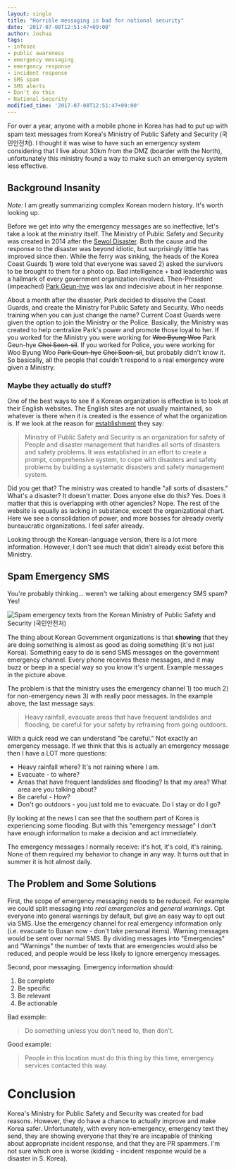 ```yaml
---
layout: single
title: "Horrible messaging is bad for national security"
date: '2017-07-08T12:51:47+09:00'
author: Joshua
tags:
- infosec
- public awareness
- emergency messaging
- emergency response
- incident response
- SMS spam
- SMS alerts
- Don't do this
- National Security
modified_time: '2017-07-08T12:51:47+09:00'
---
```


For over a year, anyone with a mobile phone in Korea has had to put up with spam text messages from Korea's Ministry of Public Safety and Security (국민안전처). I thought it was wise to have such an emergency system considering that I live about 30km from the DMZ (boarder with the North), unfortunately this ministry found a way to make such an emergency system less effective.

## Background Insanity
*Note:* I am greatly summarizing complex Korean modern history. It's worth looking up.

Before we get into why the emergency messages are so ineffective, let's take a look at the ministry itself. The Ministry of Public Safety and Security was created in 2014 after the [Sewol Disaster](https://en.wikipedia.org/wiki/Sinking_of_MV_Sewol). Both the cause and the response to the disaster was beyond idiotic, but surprisingly little has improved since then. While the ferry was sinking, the heads of the Korea Coast Guards 1) were told that everyone was saved 2) asked the survivors to be brought to them for a photo op. Bad intelligence + bad leadership was a hallmark of every government organization involved. Then-President (impeached) [Park Geun-hye](https://en.wikipedia.org/wiki/Park_Geun-hye) was lax and indecisive about in her response.

About a month after the disaster, Park decided to dissolve the Coast Guards, and create the Ministry for Public Safety and Security. Who needs training when you can just change the name? Current Coast Guards were given the option to join the Ministry or the Police. Basically, the Ministry was created to help centralize Park's power and promote those loyal to her. If you worked for the Ministry you were working for ~~Woo Byung Woo~~ Park Geun-hye ~~Choi Soon-sil~~. If you worked for Police, you were working for Woo Byung Woo ~~Park Geun-hye~~ ~~Choi Soon-sil~~, but probably didn't know it. So basically, all the people that couldn't respond to a real emergency were given a Ministry.

### Maybe they actually do stuff?
One of the best ways to see if a Korean organization is effective is to look at their English websites. The English sites are not usually maintained, so whatever is there when it is created is the essence of what the organization is. If we look at the reason for [establishment](https://www.mpss.go.kr/en/mpss/establish/) they say:

> Ministry of Public Safety and Security is an organization for safety of People and disaster management that handles all sorts of disasters and safety problems. It was established in an effort to create a prompt, comprehensive system, to cope with disasters and safety problems by building a systematic disasters and safety management system.

Did you get that? The ministry was created to handle "all sorts of disasters." What's a disaster? It doesn't matter. Does anyone else do this? Yes. Does it matter that this is overlapping with other agencies? Nope. The rest of the website is equally as lacking in substance, except the organizational chart. Here we see a consolidation of power, and more bosses for already overly bureaucratic organizations. I feel safer already.

Looking through the Korean-language version, there is a lot more information. However, I don't see much that didn't already exist before this Ministry.

## Spam Emergency SMS
You're probably thinking... weren't we talking about emergency SMS spam? Yes!

![Spam emergency texts from the Korean Ministry of Public Safety and Security (국민안전처)](https://DFIR.Science/assets/images/posts/2017WarningMsg.jpg "Non-emergency emergency messaging")

The thing about Korean Government organizations is that **showing** that they are doing something is almost as good as doing something (it's not just Korea). Something easy to do is send SMS messages on the government emergency channel. Every phone receives these messages, and it may buzz or beep in a special way so you know it's urgent. Example messages in the picture above.

The problem is that the ministry uses the emergency channel 1) too much 2) for non-emergency news 3) with really poor messages. In the example above, the last message says:

> Heavy rainfall, evacuate areas that have frequent landslides and flooding, be careful for your safety by refraining from going outdoors.

With a quick read we can understand "be careful." Not exactly an emergency message. If we think that this is actually an emergency message then I have a LOT more questions:

* Heavy rainfall where? It's not raining where I am.
* Evacuate - to where?
* Areas that have frequent landslides and flooding? Is that my area? What area are you talking about?
* Be careful - How?
* Don't go outdoors - you just told me to evacuate. Do I stay or do I go?

By looking at the news I can see that the southern part of Korea is experiencing some flooding. But with this "emergency message" I don't have enough information to make a decision and act immediately.

The emergency messages I normally receive: it's hot, it's cold, it's raining. None of them required my behavior to change in any way. It turns out that in summer it is hot almost daily.

## The Problem and Some Solutions
First, the scope of emergency messaging needs to be reduced. For example we could split messaging into *real emergencies* and *general warnings*. Opt everyone into general warnings by default, but give an easy way to opt out via SMS. Use the emergency channel for real emergency information only (i.e. evacuate to Busan now - don't take personal items). Warning messages would be sent over normal SMS. By dividing messages into "Emergencies" and "Warnings" the number of texts that are emergencies would also be reduced, and people would be less likely to ignore emergency messages.

Second, poor messaging. Emergency information should:

1. Be complete
2. Be specific
3. Be relevant
4. Be actionable

Bad example:

> Do something unless you don't need to, then don't.

Good example:

> People in this location must do this thing by this time, emergency services contacted this way.

# Conclusion
Korea's Ministry for Public Safety and Security was created for bad reasons. However, they do have a chance to actually improve and make Korea safer. Unfortunately, with every non-emergency, emergency text they send, they are showing everyone that they're are incapable of thinking about appropriate incident response, and that they are PR spammers. I'm not sure which one is worse (kidding - incident response would be a disaster in S. Korea).
